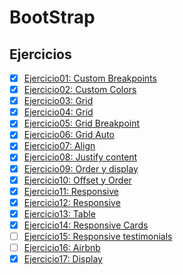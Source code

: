 # BootStrap

## Ejercicios
- [x] [Ejercicio01: Custom Breakpoints](Ejercicio01)
- [x] [Ejercicio02: Custom Colors](Ejercicio02)
- [x] [Ejercicio03: Grid](Ejercicio03)
- [x] [Ejercicio04: Grid](Ejercicio04)
- [x] [Ejercicio05: Grid Breakpoint](Ejercicio05)
- [x] [Ejercicio06: Grid Auto](Ejercicio06)
- [x] [Ejercicio07: Align](Ejercicio07)
- [x] [Ejercicio08: Justify content](Ejercicio08)
- [x] [Ejercicio09: Order y display](Ejercicio09)
- [x] [Ejercicio10: Offset y Order](Ejercicio10)
- [x] [Ejercicio11: Responsive](Ejercicio11)
- [x] [Ejercicio12: Responsive](Ejercicio12)
- [x] [Ejercicio13: Table](Ejercicio13)
- [x] [Ejercicio14: Responsive Cards](Ejercicio14)
- [ ] [Ejercicio15: Responsive testimonials](Ejercicio15)
- [ ] [Ejercicio16: Airbnb](Ejercicio16)
- [x] [Ejercicio17: Display](Ejercicio17)
